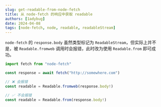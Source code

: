 ```yaml
---
slug: get-readable-from-node-fetch
title: 从 node-fetch 的响应中获取 readable
authors: [1adybug]
date: 2024-04-08
tags: [node-fetch, node, readable, readableStream]
---
```


`node-fetch` 的 `response.body` 虽然类型标记为 `ReadableStream`，但实际上并不是，被 `Readable.fromweb` 调用时会报错，此时改为使用 `Readable.from` 即可成功。

```typescript
import fetch from "node-fetch"

const response = await fetch("http://somewhere.com")

// ❌ 会报错
const readable = Readable.fromweb(response.body!)

// ✅ 不会报错
const readable = Readable.from(response.body!)
```
